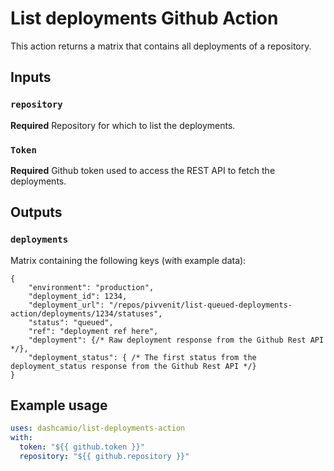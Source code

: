 # List deployments Github Action

This action returns a matrix that contains all deployments of a repository.

## Inputs

### `repository`

**Required** Repository for which to list the deployments.

### `Token`

**Required** Github token used to access the REST API to fetch the deployments.

## Outputs

### `deployments`

Matrix containing the following keys (with example data):
```json5
{
    "environment": "production",
    "deployment_id": 1234,
    "deployment_url": "/repos/pivvenit/list-queued-deployments-action/deployments/1234/statuses",
    "status": "queued",
    "ref": "deployment ref here",
    "deployment": {/* Raw deployment response from the Github Rest API */},
    "deployment_status": { /* The first status from the deployment_status response from the Github Rest API */}
}
```

## Example usage
```yaml
uses: dashcamio/list-deployments-action
with:
  token: "${{ github.token }}"
  repository: "${{ github.repository }}"
```
